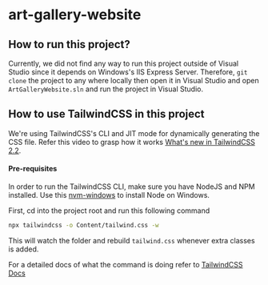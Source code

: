 # art-gallery-website

## How to run this project?

Currently, we did not find any way to run this project outside of Visual Studio since it depends on Windows's IIS Express Server. Therefore, `git clone` the project to any where locally then open it in Visual Studio and open `ArtGalleryWebsite.sln` and run the project in Visual Studio.

## How to use TailwindCSS in this project

We're using TailwindCSS's CLI and JIT mode for dynamically generating the CSS file. Refer this video to grasp how it works [What's new in TailwindCSS 2.2](https://www.youtube.com/watch?v=DxcJbrs6rKk).

#### Pre-requisites
In order to run the TailwindCSS CLI, make sure you have NodeJS and NPM installed. Use this [nvm-windows](https://github.com/coreybutler/nvm-windows) to install Node on Windows.

First, cd into the project root and run this following command

```sh
npx tailwindcss -o Content/tailwind.css -w
```

This will watch the folder and rebuild `tailwind.css` whenever extra classes is added.

For a detailed docs of what the command is doing refer to [TailwindCSS Docs](https://tailwindcss.com/docs/installation#using-tailwind-cli)

